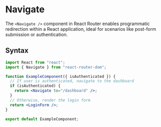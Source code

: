 # Navigate

The `<Navigate />` component in React Router enables programmatic redirection within a React application, ideal for scenarios like post-form submission or authentication.

## Syntax

```jsx
import React from "react";
import { Navigate } from "react-router-dom";

function ExampleComponent({ isAuthenticated }) {
  // If user is authenticated, navigate to the dashboard
  if (isAuthenticated) {
    return <Navigate to="/dashboard" />;
  }
  // Otherwise, render the login form
  return <LoginForm />;
}

export default ExampleComponent;
```
